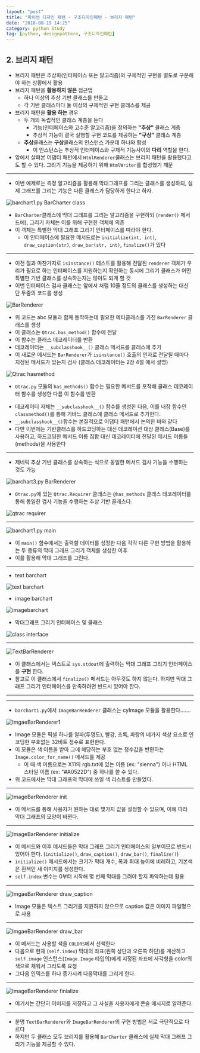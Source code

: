 ```yaml
---
layout: "post"
title: "파이썬 디자인 패턴 - 구조디자인패턴 - 브리지 패턴"
date: "2018-08-19 14:25"
category: python Study
tag: [python, designpattern, 구조디자인패턴]
---
```




## 2. 브리지 패턴

* 브리지 패턴은 추상화(인터페이스 또는 알고리즘)와 구체적인 구현을 별도로 구분해야 하는 상황에서 활용
* 브리지 패턴을 **활용하지 않은** 접근법
  - 하나 이상의 추상 기반 클래스를 만들고
  - 각 기반 클래스마다 둘 이상의 구체적인 구현 클래스를 제공
* 브리지 패턴을 **활용 하는** 경우
  - 두 개의 독립적인 클래스 계층을 둔다
    - 기능(인터페이스와 고수준 알고리즘)을 정의하는 **"추상"** 클래스 계층
    - 추상적 기능이 결국 실행할 구현 코드를 제공하는 **"구상"** 클래스 계층
  - **추상**클래스는 **구상**클래스의 인스턴스 가운데 하나와 합성
    - 이 인스턴스는 추상적 인터페이스와 구체적 기능사이의 **다리** 역할을 한다.
* 앞에서 살펴본 어댑터 패턴에서 `HtmlRenderer`클래스는 브리지 패턴을 활용했다고도 할 수 있다. 그리기 기능을 제공하기 위해 `HtmlWriter`를 합성했기 깨문

---

* 이번 예제로는 측정 알고리즘을 활용해 막대그래프를 그리는 클래스를 생성하되, 실제 그래프를 그리는 기능은 다른 클래스가 담당하게 한다고 하자.

![barchart1.py BarCharter class](../assets/images/2018/08/barchart1-py-barcharter-class.png)

* `BarCharter`클래스에 막대 그래프를 그리는 알고리즘을 구현하되 (`render()` 메서드에), 그리기 자체는 이를 위해 구현한 객체에 의존
* 이 객체는 특별한 막대 그래프 그리기 인터페이스를 따라야 한다.
  - 이 인터페이스에 필요한 메서드로는 `initialize(int, int)`, `draw_caption(str)`, `draw_bar(str, int)`, `finalize()`가 있다

---

* 이전 절과 마찬가지로 `isinstance()` 테스트를 활용해 전달된 `renderer` 객체가 우리가 필요로 하는 인터페이스를 지원하는지 확인하는 동시에 그리기 클래스가 어떤 특별한 기반 클래스를 상속하는지는 않아도 되게 할 것
* 이번 인터페이스 검사 클래스는 앞에서 처럼 10줄 정도의 클래스를 생성하는 대신 단 두줄의 코드를 생성

![BarRenderer](../assets/images/2018/08/barrenderer.png)

* 위 코드는 abc 모듈과 함께 동작하는데 필요한 메타클래스를 가진 `BarRenderer` 클래스를 생성
* 이 클래스는 `Qtrac.has_method()` 함수에 전달
* 이 함수는 클래스 데코레이터를 반환
* 데코레이터는 `__subclasshook__()` 클래스 메서드를 클래스에 추가
* 이 새로운 메서드는 `BarRenderer`가 `isinstance()` 호출의 인자로 전달될 때마다 지정된 메서드가 있는지 검사 (클래스 데코레이터는 2장 4절 에서 설명)

![Qtrac hasmethod](../assets/images/2018/08/qtrac-hasmethod.png)

* `Qtrac.py` 모듈의 `has_methods()` 함수는 필요한 메서드를 포착해 클래스 데코레이터 함수를 생성한 다름 이 함수를 반환
- 데코레이터 자체는 `__subclasshook__()` 함수를 생성한 다음, 이를 내장 함수인 `classmethod()`를 통해 기바느 클래스에 클래스 메서드로 추가한다.
- `__subclasshook__()`함수는 본질적으로 어댑터 패턴에서 논의한 바와 같다
- 다만 이번에는 기반클래스를 하드코딩하는 대신 데코레이션 대상 클래스(Base)를 사용하고, 하드코딩한 메서드 이름 집합 대신 데코레이터에 전달된 메서드 이름들(methods)을 사용한다

---

- 제네릭 추상 기반 클래스를 상속하는 식으로 동일한 메서드 검사 기능을 수행하는 것도 가능

![barchart3.py BarRenderer](../assets/images/2018/08/barchart3-barrenderer.png)

- `Qtrac.py`에 있는 `Qtrac.Requirer` 클래스는 `@has_methods` 클래스 데코레이터를 통해 동일한 검사 기능을 수행하는 추상 기반 클래스다.

![qtrac requirer](../assets/images/2018/08/qtrac-requirer.png)

---

![barchart1.py main](../assets/images/2018/08/barchart1-py-main.png)

- 이 `main()` 함수에서는 출력할 데이터를 성정한 다음 각각 다른 구현 방법을 활용하는 두 종류의 막대 그래프 그리기 객체를 생성한 이후
- 이를 활용해 막대 그래프를 그린다.

---
- text barchart


![text barchart](../assets/images/2018/08/text-barchart.png)

- image barchart

![imagebarchart](../assets/images/2018/08/imagebarchart.png)

- 막대그래프 그리기 인터페이스 및 클래스

![class interface](../assets/images/2018/08/class-interface.png)

---

![TextBarRenderer](../assets/images/2018/08/textbarrenderer.png)

- 이 클래스에서는 텍스트로 `sys.stdout`에 출력하는 막대 그래프 그리기 인터페이스를 **구현** 한다.
- 참고로 이 클래스에서 `finalize()` 메서드는 아무것도 하지 않는다. 하지만 막대 그래프 그리기 인터페이스를 만족하려면 반드시 있어야 한다.

---
---

- `barchart1.py`에서 `ImageBarRenderer` 클래스는 cyImage 모듈을 활용한다.......

![ImgaeBarRenderer1](../assets/images/2018/08/imgaebarrenderer1.png)

- Image 모듈은 픽셀 하나를 알파(투명도), 빨강, 초록, 파랑의 네가지 색상 요소로 인코딩한 부호없는 32비트 정수로 표현한다.
- 이 모듈은 색 이름을 받아 그에 해당하는 부호 없는 정수값을 반환하는 `Image.color_for_name()` 메서드를 제공
  - 이 때 색 이름으로는 X11의 rgb.txt에 있는 이름 (ex: "sienna") 이나 HTML 스타일 이름 (ex: "#A0522D") 중 하나를 쓸 수 있다.
- 위 코드에서는 막대 그래프의 막대에 쓰일 색 리스트를 만들었다.

---

![ImageBarRenderer __init__](../assets/images/2018/08/imagebarrenderer-init.png)

- 이 메서드를 통해 사용자가 원하는 대로 몇가지 값을 설정할 수 있으며, 이에 따라 막대 그래프의 모양이 바뀐다.

---

![ImageBarRenderer initialize](../assets/images/2018/08/imagebarrenderer-initialize.png)

- 이 메서드와 이후 메서드들은 막대 그래프 그리기 인터페이스의 일부이므로 반드시 있어야 한다. (`initialize()`, `draw_caption()`, `draw_bar()`, `finalize()`)
- `initialize()` 메서드에서는 크기가 막대 개수, 폭과 최대 높이에 비례하고, 기본색은 흰색인 새 이미지를 생성한다.
- `self.index` 변수는 0부터 시작해 몇 번째 막대를 그려야 할지 파악하는데 활용

---

![ImgaeBarRenderer draw_caption](../assets/images/2018/08/imgaebarrenderer-draw-caption.png)

- Image 모듈은 텍스트 그리기를 지원하지 않으므로 caption 값은 이미지 파일명으로 사용

---

![ImgaeBarRenderer draw_bar](../assets/images/2018/08/imgaebarrenderer-draw-bar.png)

- 이 메서드는 사용할 색을 `COLORS`에서 선책한다
- 다음으로 현재 (`self.index`) 막대의 좌표(왼쪽 상단과 오른쪽 하단)를 계산하고 `self.image` 인스턴스(`Image.Image` 타입의)에게 지정된 좌표에 사각형을 color의 색으로 채워서 그리도록 요청
- 그다음 인덱스를 하나 증가시켜 다음막대를 그리게 한다.

---

![ImageBarRenderer finialize](../assets/images/2018/08/imagebarrenderer-finialize.png)

- 여기서는 간단히 이미지를 저장하고 그 사실을 사용자에게 콘솔 메시지로 알려준다.

---

- 분명 `TextBarRenderer`와 `ImageBarRenderer`의 구현 방법은 서로 극단적으로 다르다
- 하지만 두 클래스 모두 브리지를 활용해 `BarCharter` 클래스에 실제 막대 그래프 그리기 기능을 제공할 수 있다.
